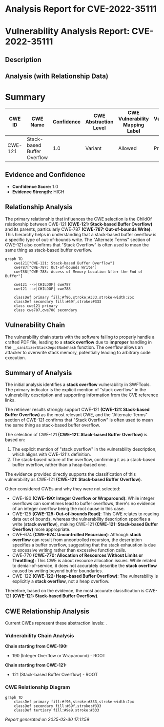# Analysis Report for CVE-2022-35111

# Vulnerability Analysis Report: CVE-2022-35111

## Description



## Analysis (with Relationship Data)

# Summary
| CWE ID | CWE Name | Confidence | CWE Abstraction Level | CWE Vulnerability Mapping Label | CWE-Vulnerability Mapping Notes |
|---|---|---|---|---|---|
| CWE-121 | Stack-based Buffer Overflow | 1.0 | Variant | Allowed | Primary CWE |

## Evidence and Confidence

*   **Confidence Score:** 1.0
*   **Evidence Strength:** HIGH

## Relationship Analysis
The primary relationship that influences the CWE selection is the ChildOf relationship between CWE-121 **(CWE-121: Stack-based Buffer Overflow)** and its parents, particularly CWE-787 **(CWE-787: Out-of-bounds Write)**. This hierarchy helps in understanding that a stack-based buffer overflow is a specific type of out-of-bounds write. The "Alternate Terms" section of CWE-121 also confirms that "Stack Overflow" is often used to mean the same thing as stack-based buffer overflow.

```mermaid
graph TD
    cwe121["CWE-121: Stack-based Buffer Overflow"]
    cwe787["CWE-787: Out-of-bounds Write"]
    cwe788["CWE-788: Access of Memory Location After the End of Buffer"]

    cwe121 -->|CHILDOF| cwe787
    cwe121 -->|CHILDOF| cwe788

    classDef primary fill:#f96,stroke:#333,stroke-width:2px
    classDef secondary fill:#69f,stroke:#333
    class cwe121 primary
    class cwe787,cwe788 secondary
```

## Vulnerability Chain
The vulnerability chain starts with the software failing to properly handle a crafted PDF file, leading to a **stack overflow** due to **improper** handling in the `__sanitizerStackDepotNodehash` function. The overflow allows an attacker to overwrite stack memory, potentially leading to arbitrary code execution.

## Summary of Analysis
The initial analysis identifies a **stack overflow** vulnerability in SWFTools. The primary indicator is the explicit mention of "stack overflow" in the vulnerability description and supporting information from the CVE reference links.

The retriever results strongly support CWE-121 **(CWE-121: Stack-based Buffer Overflow)** as the most relevant CWE, and the "Alternate Terms" section of CWE-121 confirms that "Stack Overflow" is often used to mean the same thing as stack-based buffer overflow.

The selection of CWE-121 **(CWE-121: Stack-based Buffer Overflow)** is based on:
1.  The explicit mention of "stack overflow" in the vulnerability description, which aligns with CWE-121's definition.
2.  The stack-based nature of the overflow, confirming it as a stack-based buffer overflow, rather than a heap-based one.

The evidence provided directly supports the classification of this vulnerability as CWE-121 **(CWE-121: Stack-based Buffer Overflow)**.

Other considered CWEs and why they were not selected:

*   CWE-190 **(CWE-190: Integer Overflow or Wraparound)**: While integer overflows can sometimes lead to buffer overflows, there's no evidence of an integer overflow being the root cause in this case.
*   CWE-125 **(CWE-125: Out-of-bounds Read)**: This CWE relates to reading data out of bounds, whereas the vulnerability description specifies a write (**stack overflow**), making CWE-121 **(CWE-121: Stack-based Buffer Overflow)** more appropriate.
*   CWE-674 **(CWE-674: Uncontrolled Recursion)**: Although **stack overflow** can result from uncontrolled recursion, the description specifies a buffer overflow, suggesting that the stack exhaustion is due to excessive writing rather than excessive function calls.
*   CWE-770 **(CWE-770: Allocation of Resources Without Limits or Throttling)**: This CWE is about resource allocation issues. While related to denial-of-service, it does not accurately describe the **stack overflow** caused by writing beyond buffer boundaries.
*   CWE-122 **(CWE-122: Heap-based Buffer Overflow)**: The vulnerability is explicitly a **stack overflow**, not a heap overflow.

Therefore, based on the evidence, the most accurate classification is CWE-121 **(CWE-121: Stack-based Buffer Overflow)**.


## CWE Relationship Analysis

Current CWEs represent these abstraction levels: .


### Vulnerability Chain Analysis

**Chain starting from CWE-190:**
- 190 (Integer Overflow or Wraparound) - ROOT


**Chain starting from CWE-121:**
- 121 (Stack-based Buffer Overflow) - ROOT



### CWE Relationship Diagram

```mermaid
graph TD
    classDef primary fill:#f96,stroke:#333,stroke-width:2px
    classDef secondary fill:#69f,stroke:#333
    classDef tertiary fill:#9e9,stroke:#333
```



*Report generated on 2025-03-30 17:11:59*
